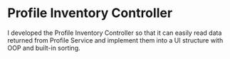 # Profile Inventory Controller
I developed the Profile Inventory Controller so that it can easily read data returned from Profile Service and implement them into a UI structure with OOP and built-in sorting.
